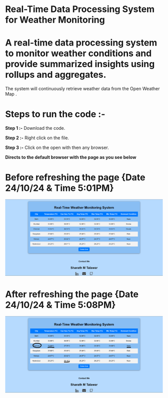 # Real-Time Data Processing System for Weather Monitoring

#  A real-time data processing system to monitor weather conditions and provide summarized insights using rollups and aggregates.

 The system will continuously retrieve weather data from the Open Weather Map .

# **Steps to run the code :-**

**Step 1 :-** Download the code.

**Step 2 :-** Right click on the file.

**Step 3 :-** Click on the open with then any browser.

**Directs to the default browser with the page as you see below**

# **Before refreshing the page {Date 24/10/24 & Time 5:01PM}** 
![Image Alt](https://github.com/sharath816/Weather_Monitor/blob/e36dd9985dd171f884c216217515535016bccfc5/Screenshot%202024-10-24%20170106.png)

# **After refreshing the page {Date 24/10/24 & Time 5:08PM}** 
![Image Alt](https://github.com/sharath816/Weather_Monitor/blob/16c10761c9829b1489cc4cbdaa4179b2c5e5655a/Screenshot%202024-10-24%20170822.png)

